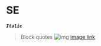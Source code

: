 # SE
***`Italic`***
> Block quotes
 ![img](https://storage.googleapis.com/gweb-uniblog-publish-prod/static/blog/images/google-200x200.7714256da16f.png)
 [image link](https://storage.googleapis.com/gweb-uniblog-publish-prod/static/blog/images/google-200x200.7714256da16f.png)
